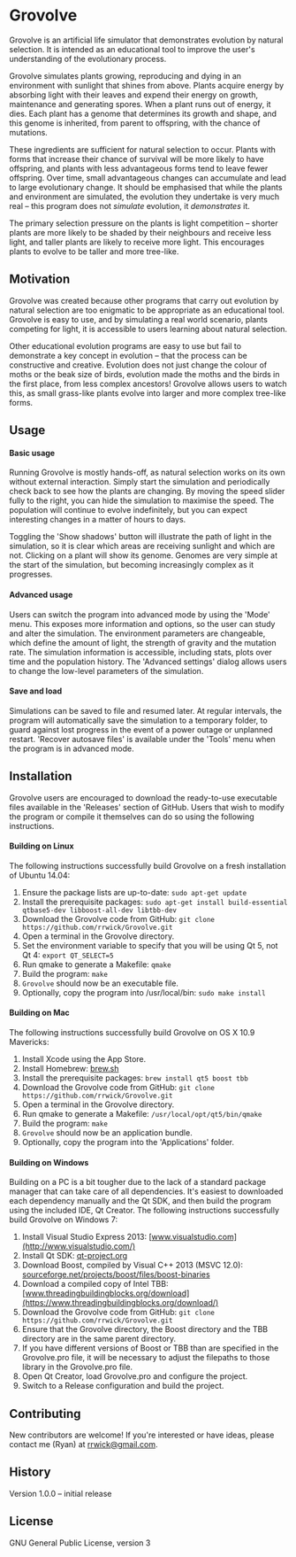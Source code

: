 # Grovolve

Grovolve is an artificial life simulator that demonstrates evolution by natural selection.  It is intended as an educational tool to improve the user's understanding of the evolutionary process.

Grovolve simulates plants growing, reproducing and dying in an environment with sunlight that shines from above.  Plants acquire energy by absorbing light with their leaves and expend their energy on growth, maintenance and generating spores.  When a plant runs out of energy, it dies.  Each plant has a genome that determines its growth and shape, and this genome is inherited, from parent to offspring, with the chance of mutations.

These ingredients are sufficient for natural selection to occur.  Plants with forms that increase their chance of survival will be more likely to have offspring, and plants with less advantageous forms tend to leave fewer offspring.  Over time, small advantageous changes can accumulate and lead to large evolutionary change.  It should be emphasised that while the plants and environment are simulated, the evolution they undertake is very much real – this program does not _simulate_ evolution, it _demonstrates_ it.

The primary selection pressure on the plants is light competition – shorter plants are more likely to be shaded by their neighbours and receive less light, and taller plants are likely to receive more light.  This encourages plants to evolve to be taller and more tree-like.

## Motivation

Grovolve was created because other programs that carry out evolution by natural selection are too enigmatic to be appropriate as an educational tool.  Grovolve is easy to use, and by simulating a real world scenario, plants competing for light, it is accessible to users learning about natural selection.

Other educational evolution programs are easy to use but fail to demonstrate a key concept in evolution – that the process can be constructive and creative.  Evolution does not just change the colour of moths or the beak size of birds, evolution made the moths and the birds in the first place, from less complex ancestors!  Grovolve allows users to watch this, as small grass-like plants evolve into larger and more complex tree-like forms.

## Usage

#### Basic usage
Running Grovolve is mostly hands-off, as natural selection works on its own without external interaction.  Simply start the simulation and periodically check back to see how the plants are changing.  By moving the speed slider fully to the right, you can hide the simulation to maximise the speed.  The population will continue to evolve indefinitely, but you can expect interesting changes in a matter of hours to days.

Toggling the 'Show shadows' button will illustrate the path of light in the simulation, so it is clear which areas are receiving sunlight and which are not.  Clicking on a plant will show its genome.  Genomes are very simple at the start of the simulation, but becoming increasingly complex as it progresses.

#### Advanced usage

Users can switch the program into advanced mode by using the 'Mode' menu.  This exposes more information and options, so the user can study and alter the simulation.  The environment parameters are changeable, which define the amount of light, the strength of gravity and the mutation rate.  The simulation information is accessible, including stats, plots over time and the population history.  The 'Advanced settings' dialog allows users to change the low-level parameters of the simulation.

#### Save and load

Simulations can be saved to file and resumed later.  At regular intervals, the program will automatically save the simulation to a temporary folder, to guard against lost progress in the event of a power outage or unplanned restart.  'Recover autosave files' is available under the 'Tools' menu when the program is in advanced mode.

## Installation

Grovolve users are encouraged to download the ready-to-use executable files available in the 'Releases' section of GitHub.  Users that wish to modify the program or compile it themselves can do so using the following instructions.

#### Building on Linux

The following instructions successfully build Grovolve on a fresh installation of Ubuntu 14.04:

1. Ensure the package lists are up-to-date: `sudo apt-get update`
2. Install the prerequisite packages: `sudo apt-get install build-essential qtbase5-dev libboost-all-dev libtbb-dev`
3. Download the Grovolve code from GitHub: `git clone https://github.com/rrwick/Grovolve.git`
4. Open a terminal in the Grovolve directory.
5. Set the environment variable to specify that you will be using Qt 5, not Qt 4: `export QT_SELECT=5`
6. Run qmake to generate a Makefile: `qmake`
7. Build the program: `make`
8. `Grovolve` should now be an executable file.
9. Optionally, copy the program into /usr/local/bin: `sudo make install`

#### Building on Mac

The following instructions successfully build Grovolve on OS X 10.9 Mavericks:

1. Install Xcode using the App Store.
2. Install Homebrew: [brew.sh](http://brew.sh/)
3. Install the prerequisite packages: `brew install qt5 boost tbb`
4. Download the Grovolve code from GitHub: `git clone https://github.com/rrwick/Grovolve.git`
5. Open a terminal in the Grovolve directory.
6. Run qmake to generate a Makefile: `/usr/local/opt/qt5/bin/qmake`
7. Build the program: `make`
8. `Grovolve` should now be an application bundle.
9. Optionally, copy the program into the 'Applications' folder.

#### Building on Windows

Building on a PC is a bit tougher due to the lack of a standard package manager that can take care of all dependencies.  It's easiest to downloaded each dependency manually and the Qt SDK, and then build the program using the included IDE, Qt Creator.  The following instructions successfully build Grovolve on Windows 7:

1. Install Visual Studio Express 2013: [www.visualstudio.com](http://www.visualstudio.com/)
2. Install Qt SDK: [qt-project.org](http://qt-project.org/)
3. Download Boost, compiled by Visual C++ 2013 (MSVC 12.0): [sourceforge.net/projects/boost/files/boost-binaries](http://sourceforge.net/projects/boost/files/boost-binaries/)
4. Download a compiled copy of Intel TBB: [www.threadingbuildingblocks.org/download](https://www.threadingbuildingblocks.org/download/)
5. Download the Grovolve code from GitHub: `git clone https://github.com/rrwick/Grovolve.git`
6. Ensure that the Grovolve directory, the Boost directory and the TBB directory are in the same parent directory.
7. If you have different versions of Boost or TBB than are specified in the Grovolve.pro file, it will be necessary to adjust the filepaths to those library in the Grovolve.pro file.
8. Open Qt Creator, load Grovolve.pro and configure the project.
9. Switch to a Release configuration and build the project.

## Contributing

New contributors are welcome!  If you're interested or have ideas, please contact me (Ryan) at rrwick@gmail.com.

## History

Version 1.0.0 – initial release

## License

GNU General Public License, version 3
